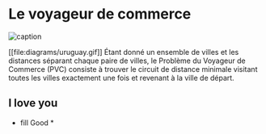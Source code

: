 # Le voyageur de commerce
![caption](https://www.futurescienceleaders.com/wp-content/uploads/2021/02/salesman-man.jpeg)
 

[[file:diagrams/uruguay.gif]] 
Étant donné un ensemble de villes et les distances séparant chaque paire de villes, le Problème duVoyageur de Commerce (PVC) consiste à trouver le circuit de distance minimale visitant toutes lesvilles exactement une fois et revenant à la ville de départ.

## I love you

* fill Good *